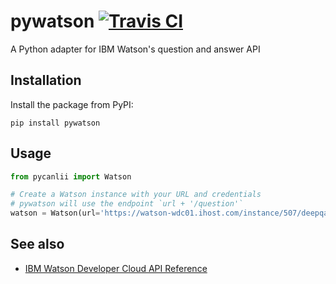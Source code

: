 pywatson [![Travis CI](http://img.shields.io/travis/sherlocke/pywatson.svg?style=flat)](https://travis-ci.org/sherlocke/pywatson)
========

A Python adapter for IBM Watson's question and answer API

## Installation

Install the package from PyPI:

    pip install pywatson

## Usage

```python
from pycanlii import Watson

# Create a Watson instance with your URL and credentials
# pywatson will use the endpoint `url + '/question'`
watson = Watson(url='https://watson-wdc01.ihost.com/instance/507/deepqa/v1', username='someuser', password='zyXHLz3sCoPt6G')


```

## See also

- [IBM Watson Developer Cloud API Reference](http://www.ibm.com/smarterplanet/us/en/ibmwatson/developercloud/apis/#!/Question_Answer)
